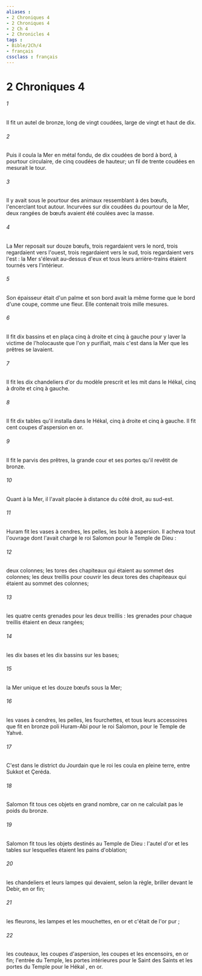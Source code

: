 ```yaml
---
aliases : 
- 2 Chroniques 4
- 2 Chroniques 4
- 2 Ch 4
- 2 Chronicles 4
tags : 
- Bible/2Ch/4
- français
cssclass : français
---
```


# 2 Chroniques 4

###### 1
Il fit un autel de bronze, long de vingt coudées, large de vingt et haut de dix. 
###### 2
Puis il coula la Mer en métal fondu, de dix coudées de bord à bord, à pourtour circulaire, de cinq coudées de hauteur; un fil de trente coudées en mesurait le tour. 
###### 3
Il y avait sous le pourtour des animaux ressemblant à des bœufs, l'encerclant tout autour. Incurvées sur dix coudées du pourtour de la Mer, deux rangées de bœufs avaient été coulées avec la masse. 
###### 4
La Mer reposait sur douze bœufs, trois regardaient vers le nord, trois regardaient vers l'ouest, trois regardaient vers le sud, trois regardaient vers l'est : la Mer s'élevait au-dessus d'eux et tous leurs arrière-trains étaient tournés vers l'intérieur. 
###### 5
Son épaisseur était d'un palme et son bord avait la même forme que le bord d'une coupe, comme une fleur. Elle contenait trois mille mesures. 
###### 6
Il fit dix bassins et en plaça cinq à droite et cinq à gauche pour y laver la victime de l'holocauste que l'on y purifiait, mais c'est dans la Mer que les prêtres se lavaient. 
###### 7
Il fit les dix chandeliers d'or du modèle prescrit et les mit dans le Hékal, cinq à droite et cinq à gauche. 
###### 8
Il fit dix tables qu'il installa dans le Hékal, cinq à droite et cinq à gauche. Il fit cent coupes d'aspersion en or. 
###### 9
Il fit le parvis des prêtres, la grande cour et ses portes qu'il revêtit de bronze. 
###### 10
Quant à la Mer, il l'avait placée à distance du côté droit, au sud-est. 
###### 11
Huram fit les vases à cendres, les pelles, les bols à aspersion. Il acheva tout l'ouvrage dont l'avait chargé le roi Salomon pour le Temple de Dieu : 
###### 12
deux colonnes; les tores des chapiteaux qui étaient au sommet des colonnes; les deux treillis pour couvrir les deux tores des chapiteaux qui étaient au sommet des colonnes; 
###### 13
les quatre cents grenades pour les deux treillis : les grenades pour chaque treillis étaient en deux rangées; 
###### 14
les dix bases et les dix bassins sur les bases; 
###### 15
la Mer unique et les douze bœufs sous la Mer; 
###### 16
les vases à cendres, les pelles, les fourchettes, et tous leurs accessoires que fit en bronze poli Huram-Abi pour le roi Salomon, pour le Temple de Yahvé. 
###### 17
C'est dans le district du Jourdain que le roi les coula en pleine terre, entre Sukkot et Çeréda. 
###### 18
Salomon fit tous ces objets en grand nombre, car on ne calculait pas le poids du bronze. 
###### 19
Salomon fit tous les objets destinés au Temple de Dieu : l'autel d'or et les tables sur lesquelles étaient les pains d'oblation; 
###### 20
les chandeliers et leurs lampes qui devaient, selon la règle, briller devant le Debir, en or fin; 
###### 21
les fleurons, les lampes et les mouchettes, en or et c'était de l'or pur ; 
###### 22
les couteaux, les coupes d'aspersion, les coupes et les encensoirs, en or fin; l'entrée du Temple, les portes intérieures pour le Saint des Saints et les portes du Temple pour le Hékal , en or. 
